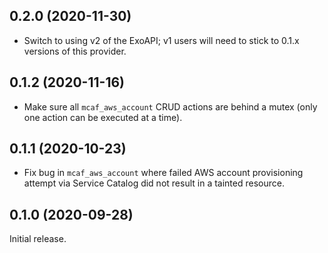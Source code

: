 ## 0.2.0 (2020-11-30)

- Switch to using v2 of the ExoAPI; v1 users will need to stick to 0.1.x versions of this provider.

## 0.1.2 (2020-11-16)

- Make sure all `mcaf_aws_account` CRUD actions are behind a mutex (only one action can be executed at a time).

## 0.1.1 (2020-10-23)

- Fix bug in `mcaf_aws_account` where failed AWS account provisioning attempt via Service Catalog did not result in a tainted resource.

## 0.1.0 (2020-09-28)

Initial release.
